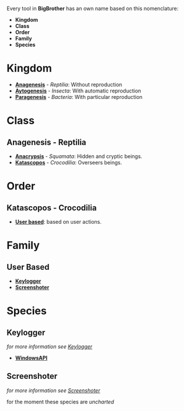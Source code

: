 Every tool in **BigBrother** has an own name based on this nomenclature:
* **Kingdom**
* **Class**
* **Order**
* **Family**
* **Species**

# Kingdom
* [**Anagenesis**](#anagenesis-reptilia) - *Reptilia*: Without reproduction
* [**Aytogenesis**](#aytogenesis-insecta) - *Insecta*: With automatic reproduction
* [**Paragenesis**](#paragenesis-bacteria) - *Bacteria*: With particular reproduction

# Class
## Anagenesis - Reptilia
* [**Anacrypsis**](#anacrypsis-squamata) - *Squamata*: Hidden and cryptic beings.
* [**Katascopos**](#katascopos-crocodilia) - *Crocodilia*: Overseers beings. 

# Order
## Katascopos - Crocodilia
* [**User based**](#user-based): based on user actions.

# Family
## User Based
* [**Keylogger**](#keylogger)
* [**Screenshoter**](#screenshoter)

# Species
## Keylogger
*for more information see [Keylogger](anagenesis/katascopos/user_based/keylogger/keylogger.md)*
* [**WindowsAPI**](anagenesis/katascopos/user_based/keylogger/windows_api/windows_api.md)

## Screenshoter
*for more information see [Screenshoter](anagenesis/katascopos/user_based/screenshoter/screenshoter.md)*

for the moment these species are *uncharted*
